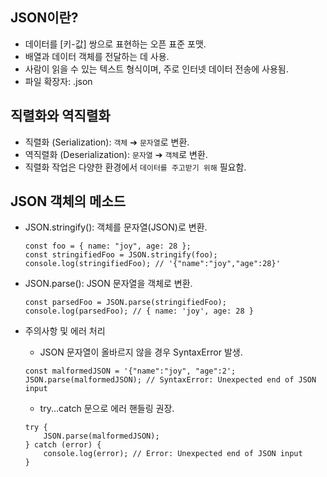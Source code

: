 
## JSON이란?
- 데이터를 [키-값] 쌍으로 표현하는 오픈 표준 포맷.
- 배열과 데이터 객체를 전달하는 데 사용.
- 사람이 읽을 수 있는 텍스트 형식이며, 주로 인터넷 데이터 전송에 사용됨.
- 파일 확장자: .json

## 직렬화와 역직렬화

- 직렬화 (Serialization): `객체` ➔ `문자열`로 변환.
- 역직렬화 (Deserialization): `문자열` ➔ `객체`로 변환.
- 직렬화 작업은 다양한 환경에서 `데이터를 주고받기 위해` 필요함.

## JSON 객체의 메소드

- JSON.stringify(): 객체를 문자열(JSON)로 변환.

    ```
    const foo = { name: "joy", age: 28 };
    const stringifiedFoo = JSON.stringify(foo);
    console.log(stringifiedFoo); // '{"name":"joy","age":28}'
    ```

- JSON.parse(): JSON 문자열을 객체로 변환.

    ```
    const parsedFoo = JSON.parse(stringifiedFoo);
    console.log(parsedFoo); // { name: 'joy', age: 28 }
    ```

- 주의사항 및 에러 처리
    - JSON 문자열이 올바르지 않을 경우 SyntaxError 발생.
    ```
    const malformedJSON = '{"name":"joy", "age":2';
    JSON.parse(malformedJSON); // SyntaxError: Unexpected end of JSON input
    ```
    - try...catch 문으로 에러 핸들링 권장.
    ```
    try {
        JSON.parse(malformedJSON);
    } catch (error) {
        console.log(error); // Error: Unexpected end of JSON input
    }
    ```
